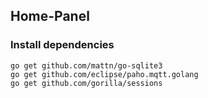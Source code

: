 ## Home-Panel


### Install dependencies

```
go get github.com/mattn/go-sqlite3
go get github.com/eclipse/paho.mqtt.golang
go get github.com/gorilla/sessions
```
